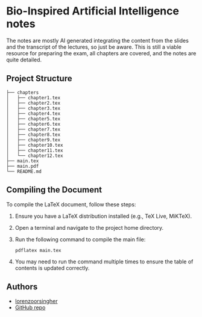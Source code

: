 # Bio-Inspired Artificial Intelligence notes

The notes are mostly AI generated integrating the content from the slides and the transcript of the lectures, so just be aware. This is still a viable resource for preparing the exam, all chapters are covered, and the notes are quite detailed.

## Project Structure

```
├── chapters
│   ├── chapter1.tex
│   ├── chapter2.tex
│   ├── chapter3.tex
│   ├── chapter4.tex
│   ├── chapter5.tex
│   ├── chapter6.tex
│   ├── chapter7.tex
│   ├── chapter8.tex
│   ├── chapter9.tex
│   ├── chapter10.tex
│   ├── chapter11.tex
│   └── chapter12.tex
├── main.tex
├── main.pdf
└── README.md
```

## Compiling the Document

To compile the LaTeX document, follow these steps:

1. Ensure you have a LaTeX distribution installed (e.g., TeX Live, MiKTeX).
2. Open a terminal and navigate to the project home directory.
3. Run the following command to compile the main file:

   ```
   pdflatex main.tex
   ```

4. You may need to run the command multiple times to ensure the table of contents is updated correctly.

## Authors

- [lorenzoorsingher](https://www.github.com/lorenzoorsingher)
- [GitHub repo](https://github.com/lorenzoorsingher/BIOAI_notes)
